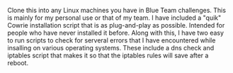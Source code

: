 Clone this into any Linux machines you have in Blue Team challenges. This is mainly for my personal use or that of my team.
I have included a "quik" Cowrie installation script that is as plug-and-play as possible. Intended for people who have never installed it before.
Along with this, I have two easy to run scripts to check for serveral errors that I have encountered while insalling on various operating systems.
These include a dns check and iptables script that makes it so that the iptables rules will save after a reboot.
